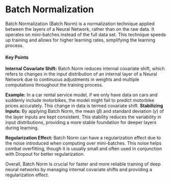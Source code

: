 # Batch Normalization

Batch Normalization (Batch Norm) is a normalization technique applied between the layers of a Neural Network, rather than on the raw data. It operates on mini-batches instead of the full data set. This technique speeds up training and allows for higher learning rates, simplifying the learning process.

#### Key Points
**Internal Covariate Shift:** Batch Norm reduces internal covariate shift, which refers to changes in the input distribution of an internal layer of a Neural Network due to continuous adjustments in weights and multiple computations throughout the training process.

**Example:** In a car rental service model, if we only have data on cars and suddenly include motorbikes, the model might fail to predict motorbike prices accurately. This change in data is termed covariate shift.
**Stabilizing Inputs:** By applying Batch Norm, the mean (𝛽) and standard deviation (𝛾) of the layer inputs are kept consistent. This stability reduces the variability in input distributions, providing a more stable foundation for deeper layers during learning.

**Regularization Effect:** Batch Norm can have a regularization effect due to the noise introduced when computing over mini-batches. This noise helps combat overfitting, though it is usually small and often used in conjunction with Dropout for better regularization.

Overall, Batch Norm is crucial for faster and more reliable training of deep neural networks by managing internal covariate shifts and providing a regularization effect.
